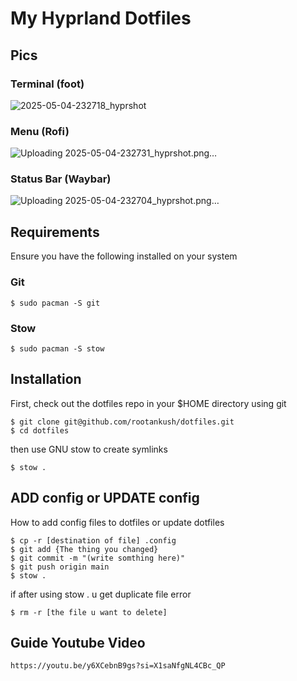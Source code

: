 # My Hyprland Dotfiles

## Pics
### Terminal (foot)
![2025-05-04-232718_hyprshot](https://github.com/user-attachments/assets/b6444d05-f3de-40d0-8d40-7cb9342cfc5c)
### Menu (Rofi)
![Uploading 2025-05-04-232731_hyprshot.png…]()
### Status Bar (Waybar)
![Uploading 2025-05-04-232704_hyprshot.png…]()

## Requirements

Ensure you have the following installed on your system

### Git

```
$ sudo pacman -S git
```

### Stow

```
$ sudo pacman -S stow
```

## Installation

First, check out the dotfiles repo in your $HOME directory using git

```
$ git clone git@github.com/rootankush/dotfiles.git
$ cd dotfiles
```

then use GNU stow to create symlinks

```
$ stow .
```

## ADD config or UPDATE config

How to add config files to dotfiles or update dotfiles

```
$ cp -r [destination of file] .config
$ git add {The thing you changed}
$ git commit -m "(write somthing here)"
$ git push origin main
$ stow .
```

if after using stow . u get duplicate file error

```
$ rm -r [the file u want to delete]
```

## Guide Youtube Video

```
https://youtu.be/y6XCebnB9gs?si=X1saNfgNL4CBc_QP
```
